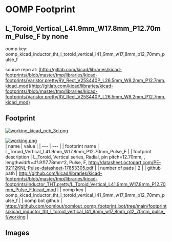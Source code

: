 # OOMP Footprint  
## L_Toroid_Vertical_L41.9mm_W17.8mm_P12.70mm_Pulse_F  by none  
  
oomp key: oomp_kicad_inductor_tht_l_toroid_vertical_l41_9mm_w17_8mm_p12_70mm_pulse_f  
  
source repo at: [http://gitlab.com/kicad/libraries/kicad-footprints//blob/master/tmp/libraries/kicad-footprints/Varistor.pretty/RV_Rect_V25S440P_L26.5mm_W8.2mm_P12.7mm.kicad_mod](http://gitlab.com/kicad/libraries/kicad-footprints//blob/master/tmp/libraries/kicad-footprints/Varistor.pretty/RV_Rect_V25S440P_L26.5mm_W8.2mm_P12.7mm.kicad_mod)  
## Footprint  
  
[![working_kicad_pcb_3d.png](working_kicad_pcb_3d_600.png)](working_kicad_pcb_3d.png)  
  
[![working.png](working_600.png)](working.png)  
| name | value | 
| --- | --- | 
| footprint name | L_Toroid_Vertical_L41.9mm_W17.8mm_P12.70mm_Pulse_F | 
| footprint description | L_Toroid, Vertical series, Radial, pin pitch=12.70mm, , length*width=41.91*17.78mm^2, Pulse, F, http://datasheet.octopart.com/PE-92112KNL-Pulse-datasheet-17853305.pdf | 
| number of pads | 2 | 
| github path | http://github.com/kicad/libraries/kicad-footprints//blob/master/tmp/libraries/kicad-footprints/Inductor_THT.pretty/L_Toroid_Vertical_L41.9mm_W17.8mm_P12.70mm_Pulse_F.kicad_mod | 
| oomp key | oomp_kicad_inductor_tht_l_toroid_vertical_l41_9mm_w17_8mm_p12_70mm_pulse_f | 
| oomp bot github | https://github.com/oomlout/oomlout_oomp_footprint_bot/tree/main/footprints/kicad_inductor_tht_l_toroid_vertical_l41_9mm_w17_8mm_p12_70mm_pulse_f/working | 
## Images  
